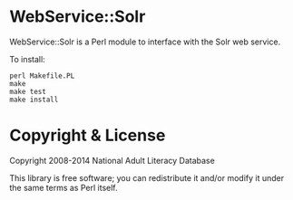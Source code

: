 # WebService::Solr

WebService::Solr is a Perl module to interface with the Solr web service.

To install:

    perl Makefile.PL
    make
    make test
    make install

# Copyright & License

Copyright 2008-2014 National Adult Literacy Database

This library is free software; you can redistribute it and/or modify
it under the same terms as Perl itself.
